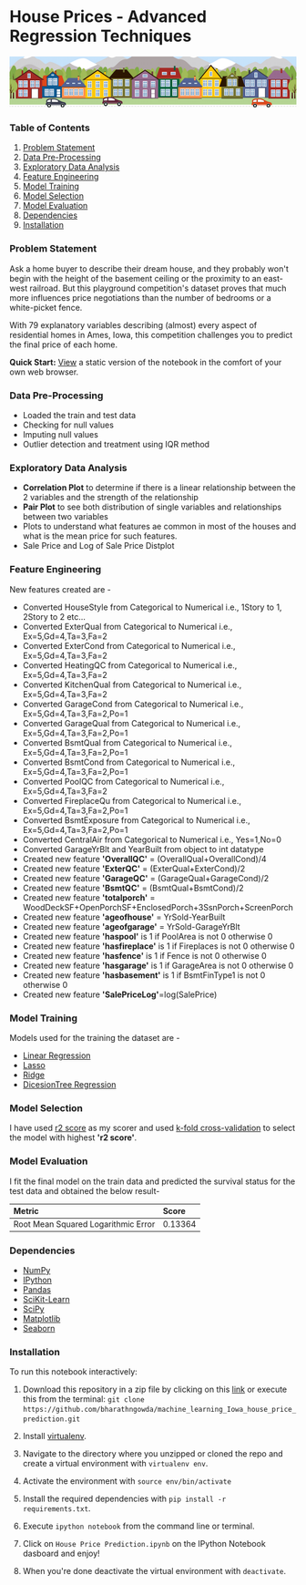 
# House Prices - Advanced Regression Techniques

![App Screenshot](https://github.com/bharathngowda/machine_learning_Iowa_house_price_prediction/blob/main/housesbanner.png)

### Table of Contents

1. [Problem Statement](#Problem-Statement)
2. [Data Pre-Processing](#Data-Pre-Processing)
3. [Exploratory Data Analysis](#Exploratory-Data-Analysis)
4. [Feature Engineering](#Feature-Engineering)
5. [Model Training](#Model-Building)
6. [Model Selection](#Model-Selection)
7. [Model Evaluation](#Model-Evaluation)
8. [Dependencies](#Dependencies)
9. [Installation](#Installation)

### Problem Statement

Ask a home buyer to describe their dream house, and they probably won't begin with the height of the basement ceiling or the proximity to an east-west railroad. But this playground competition's dataset proves that much more influences price negotiations than the number of bedrooms or a white-picket fence.

With 79 explanatory variables describing (almost) every aspect of residential homes in Ames, Iowa, this competition challenges you to predict the final price of each home.

**Quick Start:** [View](https://github.com/bharathngowda/machine_learning_Iowa_house_price_prediction/blob/main/House%20Price%20Prediction.ipynb) a static version of the notebook in the comfort of your own web browser.

### Data Pre-Processing

- Loaded the train and test data
- Checking for null values 
- Imputing null values 
- Outlier detection and treatment using IQR method


### Exploratory Data Analysis

- **Correlation Plot** to determine if there is a linear relationship between the 2 variables and the strength of the relationship
- **Pair Plot**  to see both distribution of single variables and relationships between two variables
- Plots to understand what features ae common in most of the houses and what is the mean price for such features.
- Sale Price and Log of Sale Price Distplot


### Feature Engineering

New features created are - 
* Converted HouseStyle from Categorical to Numerical i.e., 1Story to 1, 2Story to 2 etc...
* Converted ExterQual from Categorical to Numerical i.e., Ex=5,Gd=4,Ta=3,Fa=2
* Converted ExterCond from Categorical to Numerical i.e., Ex=5,Gd=4,Ta=3,Fa=2
* Converted HeatingQC from Categorical to Numerical i.e., Ex=5,Gd=4,Ta=3,Fa=2
* Converted KitchenQual from Categorical to Numerical i.e., Ex=5,Gd=4,Ta=3,Fa=2
* Converted GarageCond from Categorical to Numerical i.e., Ex=5,Gd=4,Ta=3,Fa=2,Po=1
* Converted GarageQual from Categorical to Numerical i.e., Ex=5,Gd=4,Ta=3,Fa=2,Po=1
* Converted BsmtQual from Categorical to Numerical i.e., Ex=5,Gd=4,Ta=3,Fa=2,Po=1
* Converted BsmtCond from Categorical to Numerical i.e., Ex=5,Gd=4,Ta=3,Fa=2,Po=1
* Converted PoolQC from Categorical to Numerical i.e., Ex=5,Gd=4,Ta=3,Fa=2
* Converted FireplaceQu from Categorical to Numerical i.e., Ex=5,Gd=4,Ta=3,Fa=2,Po=1
* Converted BsmtExposure from Categorical to Numerical i.e., Ex=5,Gd=4,Ta=3,Fa=2,Po=1
* Converted CentralAir from Categorical to Numerical i.e., Yes=1,No=0
* Converted GarageYrBlt and YearBuilt from object to int datatype
* Created new feature **'OverallQC'** = (OverallQual+OverallCond)/4
* Created new feature **'ExterQC'** = (ExterQual+ExterCond)/2
* Created new feature **'GarageQC'** = (GarageQual+GarageCond)/2
* Created new feature **'BsmtQC'** = (BsmtQual+BsmtCond)/2
* Created new feature **'totalporch'** = WoodDeckSF+OpenPorchSF+EnclosedPorch+3SsnPorch+ScreenPorch
* Created new feature **'ageofhouse'** = YrSold-YearBuilt
* Created new feature **'ageofgarage'** = YrSold-GarageYrBlt
* Created new feature **'haspool'** is 1 if PoolArea is not 0 otherwise 0
* Created new feature **'hasfireplace'** is 1 if Fireplaces is not 0 otherwise 0
* Created new feature **'hasfence'** is 1 if Fence is not 0 otherwise 0
* Created new feature **'hasgarage'** is 1 if GarageArea is not 0 otherwise 0
* Created new feature **'hasbasement'** is 1 if BsmtFinType1 is not 0 otherwise 0
* Created new feature **'SalePriceLog'**=log(SalePrice)

### Model Training

Models used for the training the dataset are - 

- [Linear Regression](https://scikit-learn.org/stable/modules/generated/sklearn.linear_model.LinearRegression.html)
- [Lasso](https://scikit-learn.org/stable/modules/generated/sklearn.linear_model.Lasso.html)
- [Ridge](https://scikit-learn.org/stable/modules/generated/sklearn.linear_model.Ridge.html)
- [DicesionTree Regression](https://scikit-learn.org/stable/modules/generated/sklearn.tree.DecisionTreeRegressor.html)

### Model Selection

I have used [r2 score](https://scikit-learn.org/stable/modules/generated/sklearn.metrics.r2_score.html) as my scorer and used [k-fold cross-validation](https://scikit-learn.org/stable/modules/generated/sklearn.model_selection.cross_val_score.html)
to select the model with highest **'r2 score'**.

### Model Evaluation

I fit the final model on the train data and predicted the survival status for the test data and obtained the below result-

| Metric    | Score    |
| :-------- | :------- |
| Root Mean Squared Logarithmic Error  |0.13364   |

### Dependencies
* [NumPy](http://www.numpy.org/)
* [IPython](http://ipython.org/)
* [Pandas](http://pandas.pydata.org/)
* [SciKit-Learn](http://scikit-learn.org/stable/)
* [SciPy](http://www.scipy.org/)
* [Matplotlib](http://matplotlib.org/)
* [Seaborn](https://seaborn.pydata.org/)

### Installation

To run this notebook interactively:

1. Download this repository in a zip file by clicking on this [link](https://github.com/bharathngowda/machine_learning_Iowa_house_price_prediction/archive/refs/heads/main.zip) or execute this from the terminal:
`git clone https://github.com/bharathngowda/machine_learning_Iowa_house_price_prediction.git`

2. Install [virtualenv](http://virtualenv.readthedocs.org/en/latest/installation.html).
3. Navigate to the directory where you unzipped or cloned the repo and create a virtual environment with `virtualenv env`.
4. Activate the environment with `source env/bin/activate`
5. Install the required dependencies with `pip install -r requirements.txt`.
6. Execute `ipython notebook` from the command line or terminal.
7. Click on `House Price Prediction.ipynb` on the IPython Notebook dasboard and enjoy!
8. When you're done deactivate the virtual environment with `deactivate`.
